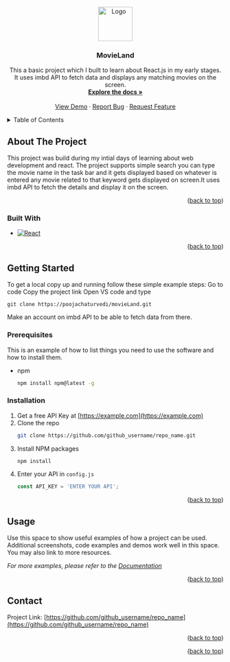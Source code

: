 <!-- PROJECT LOGO -->
<br />
<div align="center">
  <a href="https://github.com/poojachaturvedi/movieLand">
    <img src="images/logo.png" alt="Logo" width="80" height="80">
  </a>

<h3 align="center">MovieLand</h3>

  <p align="center">
    This a basic project which I built to learn about React.js in my early stages. It uses imbd API to fetch data and displays any matching movies on the screen. 
    <br />
    <a href="https://github.com/poojachaturvedi/movieLand"><strong>Explore the docs »</strong></a>
    <br />
    <br />
    <a href="https://github.com/poojachaturvedi/movieLand">View Demo</a>
    ·
    <a href="https://github.com/poojachaturvedi/movieLand/issues">Report Bug</a>
    ·
    <a href="https://github.com/poojachaturvedi/movieLand/issues">Request Feature</a>
  </p>
</div>



<!-- TABLE OF CONTENTS -->
<details>
  <summary>Table of Contents</summary>
  <ol>
    <li>
      <a href="#about-the-project">About The Project</a>
      <ul>
        <li><a href="#built-with">Built With</a></li>
      </ul>
    </li>
    <li>
      <a href="#getting-started">Getting Started</a>
      <ul>
        <li><a href="#prerequisites">Prerequisites</a></li>
        <li><a href="#installation">Installation</a></li>
      </ul>
    </li>
    <li><a href="#usage">Usage</a></li>
    <li><a href="#roadmap">Roadmap</a></li>
    <li><a href="#contributing">Contributing</a></li>
    <li><a href="#license">License</a></li>
    <li><a href="#contact">Contact</a></li>
    <li><a href="#acknowledgments">Acknowledgments</a></li>
  </ol>
</details>



<!-- ABOUT THE PROJECT -->
## About The Project

This project was build during my intial days of learning about web development and react. The project supports simple search you can type the movie name in the task bar and it gets displayed based on whatever is entered any movie related to that keyword gets displayed on screen.It uses imbd API to fetch the details and display it on the screen.



<p align="right">(<a href="#readme-top">back to top</a>)</p>



### Built With


* [![React][React.js]][React-url]


<p align="right">(<a href="#readme-top">back to top</a>)</p>



<!-- GETTING STARTED -->
## Getting Started


To get a local copy up and running follow these simple example steps:
Go to code 
Copy the project link 
Open VS code and type 

```
git clone https://poojachaturvedi/movieLand.git
```
Make an account on imbd API to be able to fetch data from there.


### Prerequisites

This is an example of how to list things you need to use the software and how to install them.

* npm
  ```sh
  npm install npm@latest -g
  ```

### Installation

1. Get a free API Key at [https://example.com](https://example.com)
2. Clone the repo
   ```sh
   git clone https://github.com/github_username/repo_name.git
   ```
3. Install NPM packages
   ```sh
   npm install
   ```
4. Enter your API in `config.js`
   ```js
   const API_KEY = 'ENTER YOUR API';
   ```

<p align="right">(<a href="#readme-top">back to top</a>)</p>



<!-- USAGE EXAMPLES -->
## Usage

Use this space to show useful examples of how a project can be used. Additional screenshots, code examples and demos work well in this space. You may also link to more resources.

_For more examples, please refer to the [Documentation](https://example.com)_

<p align="right">(<a href="#readme-top">back to top</a>)</p>



<!-- CONTACT -->
## Contact



Project Link: [https://github.com/github_username/repo_name](https://github.com/github_username/repo_name)

<p align="right">(<a href="#readme-top">back to top</a>)</p>



<!-- ACKNOWLEDGMENTS -->


<p align="right">(<a href="#readme-top">back to top</a>)</p>



<!-- MARKDOWN LINKS & IMAGES -->

[React.js]: https://img.shields.io/badge/React-20232A?style=for-the-badge&logo=react&logoColor=61DAFB
[React-url]: https://reactjs.org/


